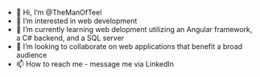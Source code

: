 - 👋 Hi, I’m @TheManOfTeel
- 👀 I’m interested in web development
- 🌱 I’m currently learning web delopment utilizing an Angular framework, a C# backend, and a SQL server
- 💞️ I’m looking to collaborate on web applications that benefit a broad audience
- 📫 How to reach me - message me via LinkedIn

<!---
TheManOfTeel/TheManOfTeel is a ✨ special ✨ repository because its `README.md` (this file) appears on your GitHub profile.
You can click the Preview link to take a look at your changes.
--->
